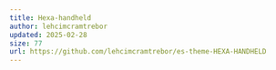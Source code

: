 ```yaml
---
title: Hexa-handheld
author: lehcimcramtrebor
updated: 2025-02-28
size: 77
url: https://github.com/lehcimcramtrebor/es-theme-HEXA-HANDHELD
---
```

